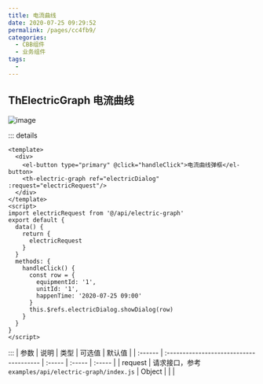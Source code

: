 ```yaml
---
title: 电流曲线
date: 2020-07-25 09:29:52
permalink: /pages/cc4fb9/
categories: 
  - CBB组件
  - 业务组件
tags: 
  - 
---
```



## ThElectricGraph 电流曲线

![image](/img/th-vue-component/WX20200725-092847.png)


::: details
```vue
<template>
  <div>
    <el-button type="primary" @click="handleClick">电流曲线弹框</el-button>
    <th-electric-graph ref="electricDialog" :request="electricRequest"/>
  </div>
</template>
<script>
import electricRequest from '@/api/electric-graph'
export default {
  data() {
    return {
      electricRequest
    }
  }
  methods: {
    handleClick() {
      const row = {
        equipmentId: '1',
        unitId: '1',
        happenTime: '2020-07-25 09:00'
      }
      this.$refs.electricDialog.showDialog(row)
    }
  }
}
</script>
```

:::
| 参数    | 说明                                    | 类型   | 可选值 | 默认值 |
| :------ | :-------------------------------------- | :----- | :----- | :----- |
| request | 请求接口，参考`examples/api/electric-graph/index.js` | Object |        |        |


